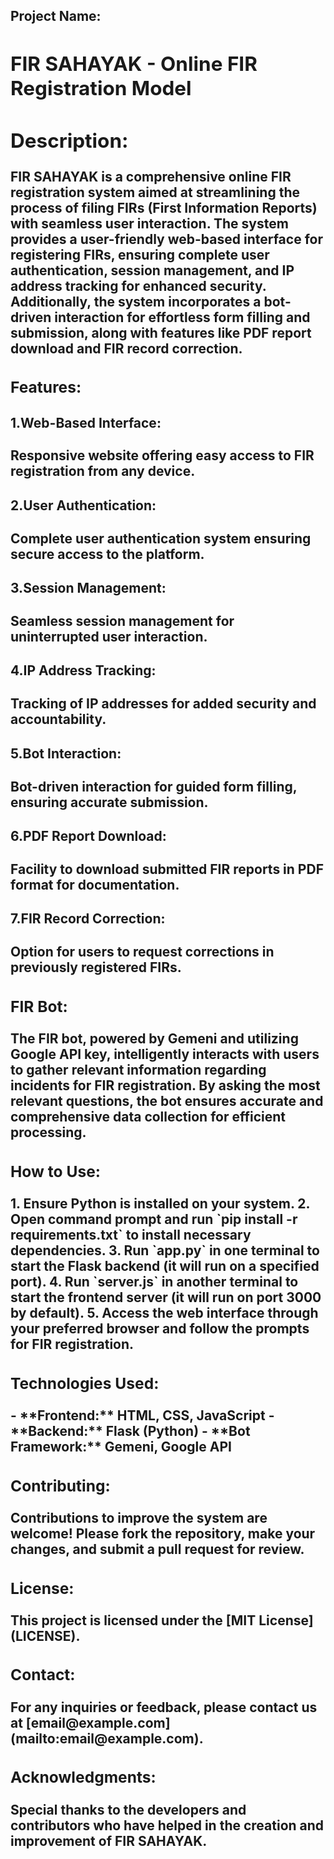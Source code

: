 
<h2><b>Project Name:<b><h2> FIR SAHAYAK - Online FIR Registration Model

<h2><b>Description:<b></h2>
 <p>FIR SAHAYAK is a comprehensive online FIR registration system aimed at streamlining the process of filing FIRs (First Information Reports) with seamless user interaction. The system provides a user-friendly web-based interface for registering FIRs, ensuring complete user authentication, session management, and IP address tracking for enhanced security. Additionally, the system incorporates a bot-driven interaction for effortless form filling and submission, along with features like PDF report download and FIR record correction.
</p>
<h3>Features:</h3>

<h4>1.Web-Based Interface:</h4> <p>Responsive website offering easy access to FIR registration from any device.</p>
<h4>2.User Authentication:</h4> <p>Complete user authentication system ensuring secure access to the platform.</p>
<h4>3.Session Management:</h4> <p>Seamless session management for uninterrupted user interaction.</p>
<h4>4.IP Address Tracking:</h4> <p>Tracking of IP addresses for added security and accountability.</p>
<h4>5.Bot Interaction:</h4><p> Bot-driven interaction for guided form filling, ensuring accurate submission.</p>
<h4>6.PDF Report Download:</h4> <p>Facility to download submitted FIR reports in PDF format for documentation.</p>
<h4>7.FIR Record Correction:</h4> <p>Option for users to request corrections in previously registered FIRs.</p>

<h3>FIR Bot:</h3>
The FIR bot, powered by Gemeni and utilizing Google API key, intelligently interacts with users to gather relevant information regarding incidents for FIR registration. By asking the most relevant questions, the bot ensures accurate and comprehensive data collection for efficient processing.

<h3>How to Use:</h3>
1. Ensure Python is installed on your system.
2. Open command prompt and run `pip install -r requirements.txt` to install necessary dependencies.
3. Run `app.py` in one terminal to start the Flask backend (it will run on a specified port).
4. Run `server.js` in another terminal to start the frontend server (it will run on port 3000 by default).
5. Access the web interface through your preferred browser and follow the prompts for FIR registration.

<h3>Technologies Used:</h3>
- **Frontend:** HTML, CSS, JavaScript
- **Backend:** Flask (Python)
- **Bot Framework:** Gemeni, Google API

<h3>Contributing:</h3>
Contributions to improve the system are welcome! Please fork the repository, make your changes, and submit a pull request for review.

<h3>License:</h3>
This project is licensed under the [MIT License](LICENSE).

<h3>Contact:</h3>
For any inquiries or feedback, please contact us at [email@example.com](mailto:email@example.com).

<h3>Acknowledgments:</h3>
Special thanks to the developers and contributors who have helped in the creation and improvement of FIR SAHAYAK.

